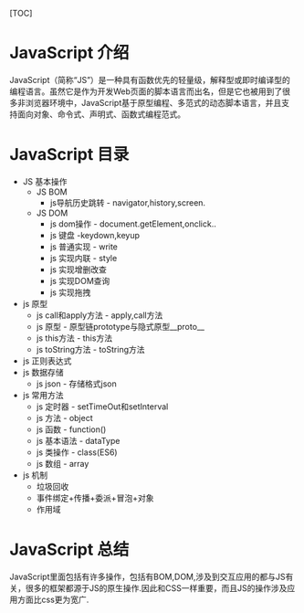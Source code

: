 [TOC]
# JavaScript 介绍
JavaScript（简称“JS”）是一种具有函数优先的轻量级，解释型或即时编译型的编程语言。虽然它是作为开发Web页面的脚本语言而出名，但是它也被用到了很多非浏览器环境中，JavaScript基于原型编程、多范式的动态脚本语言，并且支持面向对象、命令式、声明式、函数式编程范式。


# JavaScript 目录
* JS 基本操作
    * JS BOM
        * js导航历史跳转 - navigator,history,screen.
    * JS DOM
        * js dom操作 - document.getElement,onclick..
        * js 键盘 -keydown,keyup
        * js 普通实现 - write
        * js 实现内联 - style
        * js 实现增删改查 
        * js 实现DOM查询
        * js 实现拖拽
* js 原型   
   * js call和apply方法 - apply,call方法
   * js 原型 - 原型链prototype与隐式原型__proto__ 
   * js this方法 - this方法
   * js toString方法 - toString方法
* js 正则表达式
* js 数据存储
   * js json - 存储格式json
* js 常用方法
   * js 定时器 - setTimeOut和setInterval
   * js 方法 - object
   * js 函数 - function()
   * js 基本语法 - dataType
   * js 类操作 - class(ES6)
   * js 数组 - array
* js 机制
   * 垃圾回收
   * 事件绑定+传播+委派+冒泡+对象
   * 作用域

 

# JavaScript 总结
JavaScript里面包括有许多操作，包括有BOM,DOM,涉及到交互应用的都与JS有关，很多的框架都源于JS的原生操作.因此和CSS一样重要，而且JS的操作涉及应用方面比css更为宽广.
